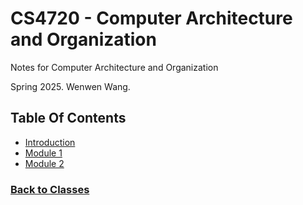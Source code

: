 # CS4720 - Computer Architecture and Organization
Notes for Computer Architecture and Organization

Spring 2025. Wenwen Wang.

## Table Of Contents
 - [Introduction](%WEBPATH%/classes/cs4720/intro/)
 - [Module 1](%WEBPATH%/classes/cs4720/module1/)
 - [Module 2](%WEBPATH%/classes/cs4720/module2/)


### [Back to Classes](%WEBPATH%/classes/)